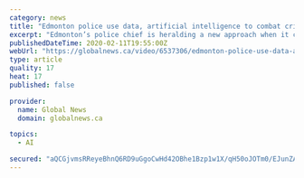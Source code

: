 ```yaml
---
category: news
title: "Edmonton police use data, artificial intelligence to combat crime"
excerpt: "Edmonton’s police chief is heralding a new approach when it comes to addressing public safety. As Vinesh Pratap explains, the idea is focused on thinking outside the EPS bubble. <iframe src ..."
publishedDateTime: 2020-02-11T19:55:00Z
webUrl: "https://globalnews.ca/video/6537306/edmonton-police-use-data-artificial-intelligence-to-combat-crime"
type: article
quality: 17
heat: 17
published: false

provider:
  name: Global News
  domain: globalnews.ca

topics:
  - AI

secured: "aQCGjvmsRReyeBhnQ6RD9uGgoCwHd42OBhe1Bzp1w1X/qH50oJOTm0/EJunZAFrxUg9HfRHbzYA9ja4Snl0eQR7KF0YkFPlLUWyYGeXsMDp2HSWGn/JBsyNnaEfn4DkbTCO4zP/uf26TIx1BcdbKgQheSyxQNvskzza4xIwoF9ZJ4AFPsfLdnwNCkBtNvqfOpB538IPkPLREzhtReRAEfOcWP55zqmHa1Q+9ycwP6EN7kzG8gUNQrtv4tEYwV0dcaVgn6NA3OOleTUY665hNlMI5Xqq3JR0jMITJzIjboGVMUGV1IbPHAuFslDxuA9b8KsF4ZJAhpY/NwCyRjxD15c7QjPXQlsmvCrU2eUrU+r6E1UZpBr+6lDIdmC3oyDSusHIy7+/i7270W8RQOmRHhe0ad7YMmpR2NwUk1QgCvTCEA4Vzv22RuH4m/kLEBQyDqfw8BUGxj898T3uq2QttZQa25XtGq451FKPPNAqZ8f0=;SrOX5mTr3ynD3uDCOEJ3QA=="
---
```


